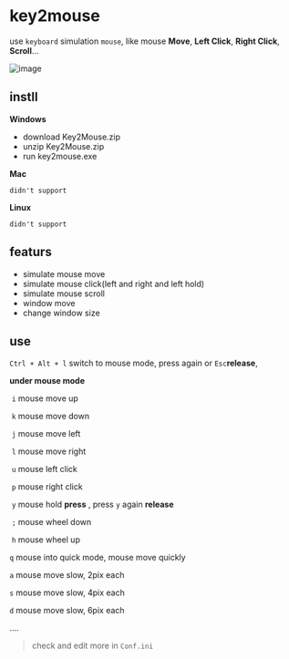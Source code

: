 # key2mouse

use `keyboard` simulation ``mouse``, like mouse **Move**, **Left Click**, **Right Click**, **Scroll**...

![image](http://github.com/jieYM/key2mouse/raw/master/data/images/GIF.gif)

## instll

**Windows**

- download Key2Mouse.zip
- unzip Key2Mouse.zip
- run key2mouse.exe

**Mac**

```
didn't support
```

**Linux**

```
didn't support
```

## featurs
- simulate mouse move
-  simulate mouse click(left and right and left hold)
-  simulate mouse scroll
-  window move
-  change window size

## use

`Ctrl + Alt + l` switch to mouse mode, press again or `Esc`**release**,

**under mouse mode**

​	`i` mouse move up

​	`k` mouse move down

​	`j` mouse move left 

​	`l` mouse move right

​	`u` mouse left click

​	`p` mouse right click

​	`y` mouse hold **press** ,  press `y` again **release**

​	`;` mouse wheel down

​	`h` mouse wheel up

 `q` mouse into quick mode, mouse move quickly

 `a` mouse move slow, 2pix each

 `s` mouse move slow, 4pix each

 `d` mouse move slow, 6pix each

....  

> check and edit more in `Conf.ini`